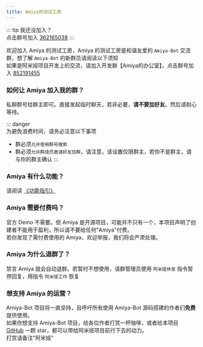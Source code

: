 ```yaml
---
title: Amiya的测试工房
---
```


::: tip 我还没加入？<br>
点击群号加入 [362165038](https://jq.qq.com/?_wv=1027&k=4HKMpUZL)
:::

欢迎加入 Amiya 的测试工房，Amiya 的测试工房是和谐友爱的 `Amiya-Bot` 交流群，想了解 `Amiya-Bot` 的新群员请阅读以下须知<br>
如果是阿米娅项目开发上的交流，请加入开发群【Amiya的办公室】，点击群号加入 [852191455](https://jq.qq.com/?_wv=1027&k=YWVA0NFX)

### 如何让 Amiya 加入我的群？

私聊群号给群主即可。直接发起临时聊天，若非必要，**请不要加好友**。然后请耐心等待。

::: danger <br>
为避免浪费时间，请务必注意以下事项

- 群必须`允许使用群号搜索`
- 群必须`允许群成员邀请好友加群`，请注意，该设置仅限群主，若你不是群主，请与你的群主确认
  :::

### Amiya 有什么功能？

请阅读 [《功能指引》](/blog/function/)

### Amiya 需要付费吗？

官方 Demo 不需要。但 Amiya 是开源项目，可能并不只有一个，本项目声明了创建者不能用于盈利，所以请不要给任何"Amiya"付费。<br>
若你发现了需付费使用的 Amiya，欢迎举报，我们将会严肃处理。

### Amiya 为什么退群了？

禁言 Amiya 就会自动退群。若暂时不想使用，请群管理员使用 `阿米娅休息` 指令暂停回复，用指令 `阿米娅工作` 恢复

### 想支持 Amiya 的运营？

Amiya-Bot 项目将一直坚持，且呼吁所有使用 Amiya-Bot 源码搭建的作者们**免费**提供使用。<br>
如果你想支持 Amiya-Bot 项目，给各位作者打赏一杯咖啡，或者给本项目 [GitHub](https://github.com/AmiyaBot/Amiya-Bot) 一颗 star，都可以带给阿米娅项目前行下去的动力。<br>
打赏请备注"阿米娅"

<sponsors/>
